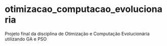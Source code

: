 # otimizacao_computacao_evolucionaria
Projeto final da disciplina de Otimização e Computação Evolucionária utilizando GA e PSO
